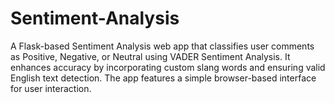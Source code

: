 # Sentiment-Analysis
A Flask-based Sentiment Analysis web app that classifies user comments as Positive, Negative, or Neutral using VADER Sentiment Analysis. It enhances accuracy by incorporating custom slang words and ensuring valid English text detection. The app features a simple browser-based interface for user interaction. 
